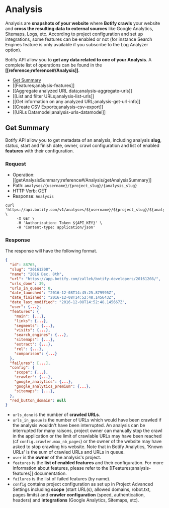 # Analysis

Analysis are **snapshots of your website** where **Botify crawls** your website and **cross the resulting data to external sources** like Google Analytics, Sitemaps, Logs, etc.
According to project configuration and set up integrations, some features can be enabled or not (for instance Search Engines feature is only available if you subscribe to the Log Analyzer option).

Botify API allow you to **get any data related to one of your Analysis**. A complete list of operations can be found in the **[[reference;reference#/Analysis]]**.

- [Get Summary](#get-summary)
- [[Features;analysis-features]]
- [[Aggregate analyzed URL data;analysis-aggregate-urls]]
- [[List and filter URLs;analysis-list-urls]]
- [[Get information on any analyzed URL;analysis-get-url-info]]
- [[Create CSV Exports;analysis-csv-export]]
- [[URLs Datamodel;analysis-urls-datamodel]]

## Get Summary

Botify API allow you to get metadata of an analysis, including analysis **slug**, statuc, start and finish date, owner, crawl configuration and list of enabled **features** with their configuration.

### Request

- Operation: [[getAnalysisSummary;reference#/Analysis/getAnalysisSummary]]
- Path: `analyses/{username}/{project_slug}/{analysis_slug}`
- HTTP Verb: GET
- Response: `Analysis`

```SH
curl 'https://api.botify.com/v1/analyses/${username}/${project_slug}/${analysis_slug}' \
     -X GET \
     -H 'Authorization: Token ${API_KEY}' \
     -H 'Content-type: application/json'
```

### Response

The response will have the following format.

```JSON
{
  "id": 88765,
  "slug": "20161208",
  "name": "2016 Dec. 8th",
  "url": "https://app.botify.com/zallek/botify-developers/20161208/",
  "urls_done": 39,
  "urls_in_queue": 0,
  "date_launched": "2016-12-08T14:45:25.879995Z",
  "date_finished": "2016-12-08T14:52:48.145643Z",
  "date_last_modified": "2016-12-08T14:52:48.145667Z",
  "user": {...},
  "features": {
    "main": {...},
    "links": {...},
    "segments": {...},
    "visits": {...},
    "search_engines": {...},
    "sitemaps": {...},
    "extract": {...},
    "rel": {...},
    "comparison": {...}
  },
  "failures": [...],
  "config": {
    "scope": {...},
    "crawler": {...},
    "google_analytics": {...},
    "google_analytics_premium": {...},
    "sitemaps": {...},
  },
  "red_button_domain": null
}
```

- `urls_done` is the number of **crawled URLs**.
- `urls_in_queue` is the number of URLs which would have been crawled if the analysis wouldn't have been interrupted. An analysis can be interrupted for many raisons, project owner can manually stop the crawl in the application or the limit of crawlable URLs may have been reached (cf `config.crawler.max_nb_pages`) or the owner of the website may have asked to stop crawling his website. Note that in Botify Analytics, 'Known URLs' is the sum of crawled URLs and URLs in queue.
- `user` is the **owner** of the analysis's project.
- `features` is the **list of enabled features** and their configuration. For more information about features, please refer to the [[Features;analysis-features]] documentation.
- `failures` is the list of failed features (by name).
- `config` contains project configuration as set up in Project Advanced Settings including **scope** (start URL(s), allowed domains, robot.txt, pages limits) and **crawler configuration** (speed, authentication, headers) and **integrations** (Google Analytics, Sitemaps, etc).
